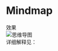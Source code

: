 # Mindmap
效果<br>
![思维导图](https://github.com/qq273681448/Mindmap/blob/master/pic.jpg?raw=true)<br>
详细解释见：
